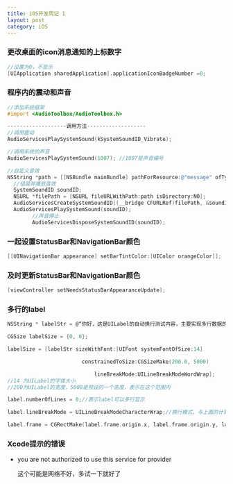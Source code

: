 ```yaml
---
title: iOS开发周记 1
layout: post
category: iOS
---
```


### 更改桌面的icon消息通知的上标数字

``` objective-c
//设置为0，不显示
[UIApplication sharedApplication].applicationIconBadgeNumber =0;
```



 

### 程序内的震动和声音

``` objective-c
//添加系统框架
#import <AudioToolbox/AudioToolbox.h>

-------------------调用方法-------------------
//调用震动
AudioServicesPlaySystemSound(kSystemSoundID_Vibrate);

//调用系统的声音
AudioServicesPlaySystemSound(1007);	//1007是声音编号

//自定义音效
NSString *path = [[NSBundle mainBundle] pathForResource:@"message" ofType:@"wav"];
  //组装并播放音效
  SystemSoundID soundID;
  NSURL *filePath = [NSURL fileURLWithPath:path isDirectory:NO];
  AudioServicesCreateSystemSoundID((__bridge CFURLRef)filePath, &soundID);
  AudioServicesPlaySystemSound(soundID);
        //声音停止
        AudioServicesDisposeSystemSoundID(soundID);
```





### 一起设置StatusBar和NavigationBar颜色

``` objective-c
[[UINavigationBar appearance] setBarTintColor:[UIColor orangeColor]];
```





### 及时更新StatusBar和NavigationBar颜色

``` objective-c
[viewController setNeedsStatusBarAppearanceUpdate];
```





### 多行的label

``` objective-c
NSString * labelStr = @“你好，这是UILabel的自动换行测试内容，主要实现多行数据的自动换行，自适应不同行数的数据”;

CGSize labelSize = {0, 0};

labelSize = [labelStr sizeWithFont:[UIFont systemFontOfSize:14]

                        constrainedToSize:CGSizeMake(200.0, 5000)

                            lineBreakMode:UILineBreakModeWordWrap];
//14 为UILabel的字体大小
//200为UILabel的宽度，5000是预设的一个高度，表示在这个范围内

label.numberOfLines = 0;//表示label可以多行显示

label.lineBreakMode = UILineBreakModeCharacterWrap;//换行模式，与上面的计算保持一致。

label.frame = CGRectMake(label.frame.origin.x, label.frame.origin.y, label.frame.size.width, labelSize.height);//保持原来Label的位置和宽度，只是改变高度。
```





### Xcode提示的错误

* you are not authorized to use this service for provider
  
  这个可能是网络不好，多试一下就好了